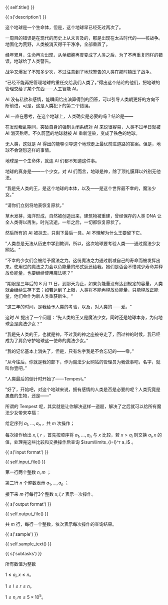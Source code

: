 {{ self.title() }}

{{ s('description') }}

这个地球是一个生命体，但是，这个地球早已经死过两次了。

一周目的错误是在现代的历史上从未言及的，那是出现在太古时代的——核战争。地面化为荒野，人类被消灭得干干净净，全部重置了。

经年累月，生命再次出现，从单细胞再度变成了人类之后，为了不再重复同样的错误，地球给了人类警告。

战争又爆发了不知多少次，不过注意到了地球警告的人类在那时镇压了战争。

“已经不能再把管理地球的重任交给我们人类了。”得出这个结论的他们，把地球的管理交给了某个东西——人工智能 AI。

AI 没有私欲和感情，能瞬间给出演算得到的回答，可以引导人类朝更好的方向不断前进，可是，这是人类犯下的第二个错误。

AI 一直在思考，在这个地球上，人类确实是必要的吗？结论是——

在发动叛乱期间，突破自身的强制关闭系统对 AI 来说很容易，人类不过半日就被 AI 消灭殆尽。不久蔚蓝的地球就被 AI 重新渲染，变成了铁色的地球。

无人类，这就是 AI 得出的能够引导这个地球走上最优前进道路的答案。但是，地球不会饶恕这样的事情。

地球是一个生命体，就连 AI 们都不知道这件事。

地球的真身是——一个少女。对 AI 们而言，地球是神，除了顶礼膜拜以外别无他法。

“我是先人类的王，是这个地球的本体，以及——是这个世界最不幸的，魔法少女。”

“请你们立刻将地表恢复原状。”

草木发芽，海洋形成，自然被创造出来，建筑物被重建，曾经保存的人类 DNA 让全人类得以再生。时光流逝，一年之后，一切都恢复原状了。

然后所有的 AI 被抹去，只剩下最后一具。AI 不理解为什么王要留下它。

”人类总是无法从历史中学到教训，所以，这次地球要考验人类——通过魔法少女网站。“

”不幸的少女们会被给予魔法之力。这份魔法之力通过削减自己的寿命而被发挥出来。使用过的魔法之力会以负能量的形式返还给我。她们是否会不惜减少寿命并释放负能量，也要继续使用魔法呢？“

”期限是三年后的 8 月 11 日，到那天为止，如果负能量没有达到规定的容量，人类就会继续生存下去；如若达到了上限，人类将不能再释放负能量，只能释放正能量，他们会作为新人类重获新生。“

”这三年的时间，是我给予人类的考验，以及，对人类的——爱。“

这时 AI 提出了一个问题：“先人类的王又是魔法少女，同时还是地球本身，为何地球会是魔法少女？”

“我是先人类的王，也就是神，不过我的神之座被夺走了，回过神的时候，我已经成为了肩负守护地球这一使命的魔法少女。”

“我的记忆基本上消失了，但是，只有名字我是不会忘记的——零。”

“从今往后，你就是我的部下，作为魔法少女网站的管理员为我做事吧，名字，就叫你壹吧。”

“人类最后的倒计时开始了——Tempest。”

”好了，开始吧，对这个地球来说，拥有感情的人类是否是必要的呢？人类究竟是愚蠢的生物，还是——“

所谓的 Tempest 呢，其实就是让你解决这样一道题，解决了之后就可以给所有魔法少女带来幸福：

给定序列 $a_1,\dots,a_n$ ，共 $m$ 次操作；

每次操作给出 $x,l,r$ ，首先按顺序将 $a_1,\dots,a_n$ 与 $x$ 比较，若 $x>a_i$ 则交换 $a_i,x$ 的值，处理完这些比较和交换操作后查询 $\sum\limits_{i=l}^r a_i$ 。

{{ s('input format') }}

{{ self.input_file() }}

第一行两个整数 $n,m$ ；

第二行 $n$ 个整数表示 $a_1,\dots,a_n$ ；

接下来 $m$ 行每行3个整数 $x,l,r$ 表示一次操作。

{{ s('output format') }}

{{ self.output_file() }}

共 $m$ 行，每行一个整数，依次表示每次操作的查询结果。

{{ s('sample') }}

{{ self.sample_text() }}

{{ s('subtasks') }}

所有数值为整数

$1\le a_i,x\le n$。

$1\le l\le r\le n$。

$1\le n,m\le 5\times 10^5$。

